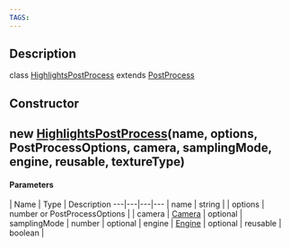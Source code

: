```yaml
---
TAGS:
---
```

## Description

class [HighlightsPostProcess](/classes/3.0/HighlightsPostProcess) extends [PostProcess](/classes/3.0/PostProcess)



## Constructor

## new [HighlightsPostProcess](/classes/3.0/HighlightsPostProcess)(name, options, PostProcessOptions, camera, samplingMode, engine, reusable, textureType)



#### Parameters
 | Name | Type | Description
---|---|---|---
 | name | string | 
 | options | number or PostProcessOptions | 
 | camera | [Camera](/classes/3.0/Camera) | 
optional | samplingMode | number | 
optional | engine | [Engine](/classes/3.0/Engine) | 
optional | reusable | boolean | 
